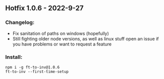 <!-- just a file to make the releases from for the automation script -->
<!-- edit this per release -->
<!-- when should i try properly versioning? -->
## Hotfix 1.0.6 - 2022-9-27
### Changelog: 
- Fix sanitation of paths on windows (hopefully)
- Still fighting older node versions, as well as linux stuff
open an issue if you have problems or want to request a feature
<!-- im quite lazy, so i don't update the readme often. -->
<!-- ill probably do it next release -->
### Install:
```
npm i -g ft-to-inv@1.0.6
ft-to-inv --first-time-setup
```
<!-- i am extremely unprofessional, so youll see whatever i didnt feel like doing scattered throughout the codebase -->

